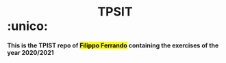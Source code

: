 # <center>TPSIT</center> :unico:

#### This is the TPIST repo of <mark>Filippo Ferrando</mark> containing the exercises of the year 2020/2021
